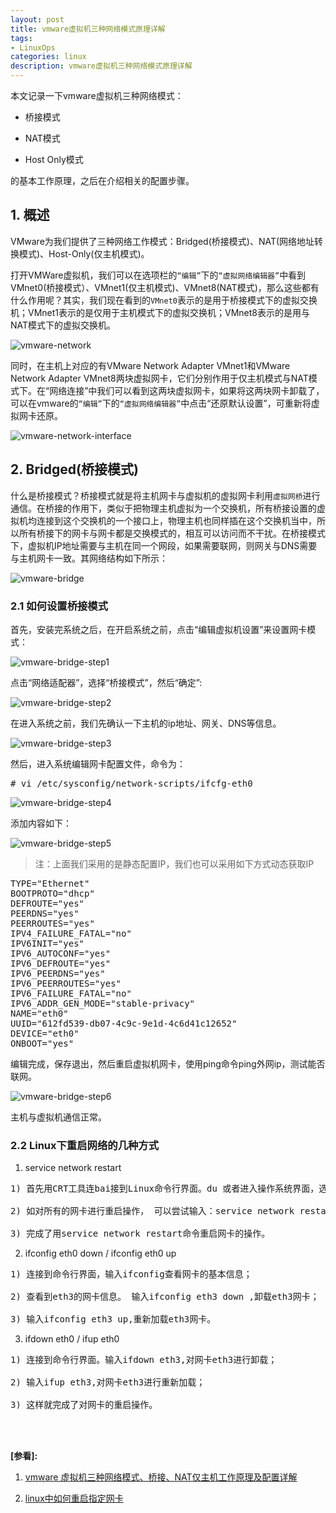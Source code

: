 ```yaml
---
layout: post
title: vmware虚拟机三种网络模式原理详解
tags:
- LinuxOps
categories: linux
description: vmware虚拟机三种网络模式原理详解
---
```


本文记录一下vmware虚拟机三种网络模式：

* 桥接模式

* NAT模式

* Host Only模式

的基本工作原理，之后在介绍相关的配置步骤。

<!-- more -->

## 1. 概述
VMware为我们提供了三种网络工作模式：Bridged(桥接模式)、NAT(网络地址转换模式)、Host-Only(仅主机模式)。

打开VMWare虚拟机，我们可以在选项栏的```“编辑”```下的```“虚拟网络编辑器”```中看到VMnet0(桥接模式）、VMnet1(仅主机模式)、VMnet8(NAT模式)，那么这些都有什么作用呢？其实，我们现在看到的```VMnet0```表示的是用于桥接模式下的虚拟交换机；VMnet1表示的是仅用于主机模式下的虚拟交换机；VMnet8表示的是用与NAT模式下的虚拟交换机。

![vmware-network](https://ivanzz1001.github.io/records/assets/img/linux/vmware_network.jpg)

同时，在主机上对应的有VMware Network Adapter VMnet1和VMware Network Adapter VMnet8两块虚拟网卡，它们分别作用于仅主机模式与NAT模式下。在“网络连接”中我们可以看到这两块虚拟网卡，如果将这两块网卡卸载了，可以在vmware的```“编辑”```下的```“虚拟网络编辑器”```中点击“还原默认设置”，可重新将虚拟网卡还原。

![vmware-network-interface](https://ivanzz1001.github.io/records/assets/img/linux/vmware_windows_interface.png)


## 2. Bridged(桥接模式)

什么是桥接模式？桥接模式就是将主机网卡与虚拟机的虚拟网卡利用```虚拟网桥```进行通信。在桥接的作用下，类似于把物理主机虚拟为一个交换机，所有桥接设置的虚拟机均连接到这个交换机的一个接口上，物理主机也同样插在这个交换机当中，所以所有桥接下的网卡与网卡都是交换模式的，相互可以访问而不干扰。在桥接模式下，虚拟机IP地址需要与主机在同一个网段，如果需要联网，则网关与DNS需要与主机网卡一致。其网络结构如下所示：

![vmware-bridge](https://ivanzz1001.github.io/records/assets/img/linux/vmware_bridge.jpg)

### 2.1 如何设置桥接模式
首先，安装完系统之后，在开启系统之前，点击“编辑虚拟机设置”来设置网卡模式：

![vmware-bridge-step1](https://ivanzz1001.github.io/records/assets/img/linux/vmware_bridge_step1.jpg)


点击“网络适配器”，选择“桥接模式”，然后“确定”:

![vmware-bridge-step2](https://ivanzz1001.github.io/records/assets/img/linux/vmware_bridge_step2.jpg)

在进入系统之前，我们先确认一下主机的ip地址、网关、DNS等信息。

![vmware-bridge-step3](https://ivanzz1001.github.io/records/assets/img/linux/vmware_bridge_step3.jpg)

然后，进入系统编辑网卡配置文件，命令为：
<pre>
# vi /etc/sysconfig/network-scripts/ifcfg-eth0
</pre>
![vmware-bridge-step4](https://ivanzz1001.github.io/records/assets/img/linux/vmware_bridge_step4.jpg)

添加内容如下：

![vmware-bridge-step5](https://ivanzz1001.github.io/records/assets/img/linux/vmware_bridge_step5.jpg)

>注：上面我们采用的是静态配置IP，我们也可以采用如下方式动态获取IP
<pre>
TYPE="Ethernet"
BOOTPROTO="dhcp"
DEFROUTE="yes"
PEERDNS="yes"
PEERROUTES="yes"
IPV4_FAILURE_FATAL="no"
IPV6INIT="yes"
IPV6_AUTOCONF="yes"
IPV6_DEFROUTE="yes"
IPV6_PEERDNS="yes"
IPV6_PEERROUTES="yes"
IPV6_FAILURE_FATAL="no"
IPV6_ADDR_GEN_MODE="stable-privacy"
NAME="eth0"
UUID="612fd539-db07-4c9c-9e1d-4c6d41c12652"
DEVICE="eth0"
ONBOOT="yes"
</pre>

编辑完成，保存退出，然后重启虚拟机网卡，使用ping命令ping外网ip，测试能否联网。

![vmware-bridge-step6](https://ivanzz1001.github.io/records/assets/img/linux/vmware_bridge_step6.jpg)

主机与虚拟机通信正常。

### 2.2 Linux下重启网络的几种方式

1. service network restart
<pre>
1) 首先用CRT工具连bai接到Linux命令行界面。du 或者进入操作系统界面，选zhi择终端输入；

2) 如对所有的网卡进行重启操作， 可以尝试输入：service network restart 命令进行操作；

3) 完成了用service network restart命令重启网卡的操作。
</pre>


2. ifconfig eth0 down / ifconfig eth0 up
<pre>
1) 连接到命令行界面，输入ifconfig查看网卡的基本信息；

2) 查看到eth3的网卡信息。 输入ifconfig eth3 down ,卸载eth3网卡；

3) 输入ifconfig eth3 up,重新加载eth3网卡。
</pre>


3. ifdown eth0 / ifup eth0
<pre>
1) 连接到命令行界面。输入ifdown eth3,对网卡eth3进行卸载；

2) 输入ifup eth3,对网卡eth3进行重新加载；

3) 这样就完成了对网卡的重启操作。
</pre>


<br />
<br />

**[参看]:**

1. [vmware 虚拟机三种网络模式、桥接、NAT仅主机工作原理及配置详解](https://blog.csdn.net/weixin_44786530/article/details/89509875)

2. [linux中如何重启指定网卡](https://zhidao.baidu.com/question/1900165177221518940.html)

